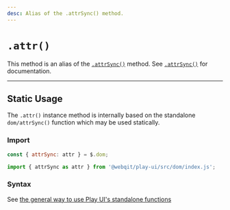 ```yaml
---
desc: Alias of the .attrSync() method.
---
```

# `.attr()`

This method is an alias of the [`.attrSync()`](../attrsync) method. See [`.attrSync()`](../attrsync) for documentation.

------

## Static Usage

The `.attr()` instance method is internally based on the standalone `dom/attrSync()` function which may be used statically.

### Import

```js
const { attrSync: attr } = $.dom;
```
```js
import { attrSync as attr } from '@webqit/play-ui/src/dom/index.js';
```

### Syntax

See [the general way to use Play UI's standalone functions](../../../quickstart#use-as-descrete-utilities)